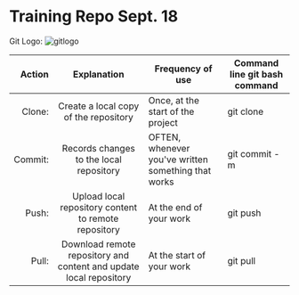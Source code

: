 # Training Repo Sept. 18

Git Logo:
![gitlogo]

[gitlogo]: https://git-scm.com/images/logos/downloads/Git-Logo-1788C.png "Git Logo"

|Action|Explanation|Frequency of use|Command line git bash command|
|---:|:---:|---|---|
|Clone:| Create a local copy of the repository|Once, at the start of the project|git clone|
|Commit:| Records changes to the local repository|OFTEN, whenever you've written something that works|git commit -m|
|Push:| Upload local repository content to remote repository|At the end of your work|git push|
|Pull:| Download remote repository and content and update local repository|At the start of your work|git pull|
